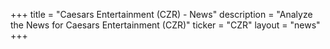 +++
title = "Caesars Entertainment (CZR) - News"
description = "Analyze the News for Caesars Entertainment (CZR)"
ticker = "CZR"
layout = "news"
+++

